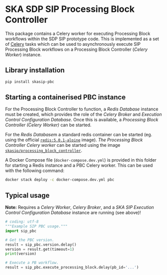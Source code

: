 # SKA SDP SIP Processing Block Controller

This package contains a Celery worker for executing Processing Block 
workflows within the SDP SIP prototype code. This is implemented as a set 
of [Celery](http://www.celeryproject.org/) tasks which can be used to 
asynchronously execute SIP Processing Block workflows on a Processing
Block Controller (*Celery Worker*) instance.

## Library installation

```bash
pip install skasip-pbc
```

## Starting a containerised PBC instance

For the Processing Block Controller to function, a *Redis Database* instance
must be created, which provides the role of the *Celery Broker* and 
*Execution Control Configuration Database*. Once this is available,
a *Processing Block Controller (Celery Worker)* can be started. 

For the *Redis Database*m a standard redis container can be started (eg. using 
the official [`redis:5.0.1-alpine`](https://hub.docker.com/r/library/redis/) 
image). *The Processing Block Controller Celery worker* can be started using 
the image [`skasip/processing_block_controller`](https://cloud.docker.com/u/skasip/repository/docker/skasip/processing_block_controller).  

A Docker Compose file (`docker-compose.dev.yml`) is provided in this folder 
for starting a Redis instance and a PBC Celery worker. This can be used with
the following command: 

```bash
docker stack deploy -c docker-compose.dev.yml pbc
``` 


## Typical usage

**Note:** Requires a *Celery Worker*, *Celery Broker*, and a
*SKA SIP Execution Control Configuration Database* instance are running 
(see above)!  

```python
# coding: utf-8
"""Example SIP PBC usage."""
import sip_pbc

# Get the PBC version.
result = sip_pbc.version.delay()
version = result.get(timeout=1)
print(version)

# Execute a PB workflow.
result = sip_pbc.execute_processing_block.delay(pb_id='...')
``` 

